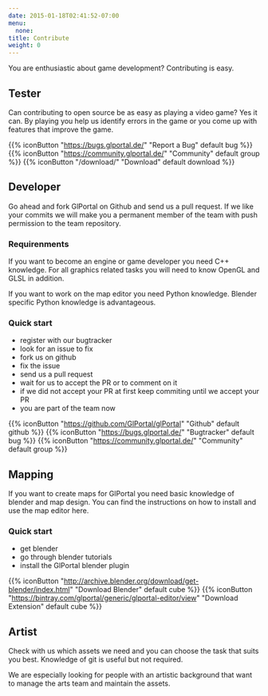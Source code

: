 ```yaml
---
date: 2015-01-18T02:41:52-07:00
menu:
  none: 
title: Contribute
weight: 0
---
```

You are enthusiastic about game development? Contributing is easy.
## Tester
Can contributing to open source be as easy as playing a video game? Yes it can.
By playing you help us identify errors in the game or you come up with features that improve the game.

{{% iconButton "https://bugs.glportal.de/" "Report a Bug" default bug %}}
{{% iconButton "https://community.glportal.de/" "Community" default group %}}
{{% iconButton "/download/" "Download" default download %}}


## Developer
Go ahead and fork GlPortal on Github and send us a pull request. If we like your commits we will make you a permanent member of the team with push permission to the team repository.

### Requirenments
If you want to become an engine or game developer you need C++ knowledge. For all graphics related tasks you will need to know OpenGL and GLSL in addition.

If you want to work on the map editor you need Python knowledge. Blender specific Python knowledge is advantageous.

### Quick start
- register with our bugtracker
- look for an issue to fix
- fork us on github
- fix the issue
- send us a pull request
- wait for us to accept the PR or to comment on it
- if we did not accept your PR at first keep commiting until we accept your PR
- you are part of the team now

{{% iconButton "https://github.com/GlPortal/glPortal" "Github" default github %}}
{{% iconButton "https://bugs.glportal.de/" "Bugtracker" default bug %}}
{{% iconButton "https://community.glportal.de/" "Community" default group %}}

## Mapping
If you want to create maps for GlPortal you need basic knowledge of blender and map design. You can find the instructions on how to install and use the map editor here.

### Quick start
- get blender
- go through blender tutorials
- install the GlPortal blender plugin

{{% iconButton "http://archive.blender.org/download/get-blender/index.html" "Download Blender" default cube %}}
{{% iconButton "https://bintray.com/glportal/generic/glportal-editor/view" "Download Extension" default cube %}}

## Artist
Check with us which assets we need and you can choose the task that suits you best.
Knowledge of git is useful but not required.

We are especially looking for people with an artistic background that want to manage
the arts team and maintain the assets.

